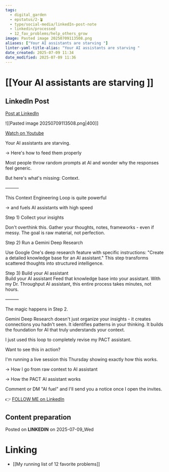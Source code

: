 ```yaml
---
tags:
  - digital_garden
  - epstatus/2-🪴
  - type/social-media/linkedIn-post-note
  - linkedin/processed
  - 12_fav_problems/help_others_grow
image: Pasted image 20250709113508.png
aliases: ["Your AI assistants are starving "]
linter-yaml-title-alias: "Your AI assistants are starving "
date_created: 2025-07-09 11:34
date_modified: 2025-07-09 11:36
---
```

# [[Your AI assistants are starving ]]

## LinkedIn Post

[Post at LinkedIn](https://www.linkedin.com/posts/sebastiankamilli_your-ai-assistants-are-starving-heres-activity-7347980680666001411-RpJz?utm_source=share&utm_medium=member_desktop&rcm=ACoAAA1M1pkBgWCYPhT45EpfLiHzViQqRWNCIv4)

![[Pasted image 20250709113508.png|400]]

[Watch on Youtube](https://youtu.be/NeMqH95MBNk)

Your AI assistants are starving.  
  
→ Here's how to feed them properly  
  
Most people throw random prompts at AI and wonder why the responses feel generic.  
  
But here's what's missing: Context.  
  
———  
  
This Context Engineering Loop is quite powerful  
  
→ and fuels AI assistants with high speed  
  
Step 1) Collect your insights  
  
Don't overthink this. Gather your thoughts, notes, frameworks - even if messy. The goal is raw material, not perfection.  
  
Step 2) Run a Gemini Deep Research  
  
Use Google One's deep research feature with specific instructions: "Create a detailed knowledge base for an AI assistant." This step transforms scattered thoughts into structured intelligence.  
  
Step 3) Build your AI assistant  
Build your AI assistant Feed that knowledge base into your assistant. With my Dr. Throughput AI assistant, this entire process takes minutes, not hours.  
  
———  
  
The magic happens in Step 2.  
  
Gemini Deep Research doesn't just organize your insights - it creates connections you hadn't seen. It identifies patterns in your thinking. It builds the foundation for AI that truly understands your context.  
  
I just used this loop to completely revise my PACT assistant.  
  
Want to see this in action?  
  
I'm running a live session this Thursday showing exactly how this works.  
  
→ How I go from raw context to AI assistant  
  
→ How the PACT AI assistant works  

Comment or DM "AI fuel" and I'll send you a notice once I open the invites.

👉 [FOLLOW ME on LinkedIn](https://www.linkedin.com/comm/mynetwork/discovery-see-all?usecase=PEOPLE_FOLLOWS&followMember=sebastiankamilli)

## Content preparation

Posted on **LINKEDIN** on 2025-07-09_Wed

# Linking

+ [[My running list of 12 favorite problems]]